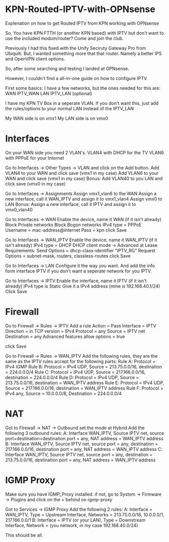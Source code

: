 # KPN-Routed-IPTV-with-OPNsense
Explenation on how to get Routed IPTV from KPN working with OPNsense

So, You have KPN FTTH (or another KPN based) with IPTV but don't want to use the included modum/router?
Come and join the club.

Previously I had this fixed with the Unify Seciruty Gateway Pro from Ubiquiti.
But, I wanted something more that that router. Namely a better IPS and OpenVPN client options.

So, after some searching and testing I landed at OPNsense.

However, I couldn't find a all-in-one guide on how to configure IPTV.

First some basics:
I have a few networks, but the ones needed for this are:
WAN
IPTV_WAN
LAN
IPTV_LAN (optional)

I have my KPN TV Box in a seperate VLAN. If you don't want this, just add the rules/options to your normal LAN instead of the IPTV_LAN

My WAN side is on vmx1
My LAN side is on vmx0

# Interfaces
On your WAN side you need 2 VLAN's.
VLAN4 with DHCP for the TV
VLAN6 with PPPoE for your Internet

Go to Interfaces -> Other Types -> VLAN and click on the Add button.
Add VLAN4 to your WAN and click save (vmx1 in my case)
Add VLAN6 to your WAN and click save (vmx1 in my case)
Bonus: Add VLAN40 to you LAN and click save (vmx0 in my case)

Go to Interfaces -> Assignments
Assign vmx1_vlan6 to the WAN
Assign a new interface, call it WAN_IPTV and assign it to vmx1_vlan4
Assign vmx0 to LAN
Bonus: Assign a new interface, call it IPTV and assign it to vmx0_vlan40

Go to Interfaces -> WAN
Enable the device, name it WAN (if it isn't already)
Block Private networks
Block Bogon networks
IPv4 type = PPPoE
Username = mac-address@internet
Pass = kpn
click Save

Go to Interfaces -> WAN_IPTV
Enable the device, name it WAN_IPTV (if it isn't already)
IPv4 type = DHCP
DHCP client mode -> Advanced
at Lease Requirements:
Send Options = dhcp-class-identifier "IPTV_RG"
Request Options = subnet-mask, routers, classless-routes
click Save

Go to Interfaces -> LAN
Configure it the way you want. And add the info form interface IPTV if you don't want a seperate network for you IPTV.

Go to Interfaces -> IPTV
Enable the interface, name it IPTV (if it isn't already)
IPv4 type is Static
Give it a IPv4 address (mine is 192.168.40.1/24)
Click Save

# Firewall
Go to Firewall -> Rules -> IPTV
Add a rule
Action = Pass
Interface = IPTV
Direction = in
TCP version = IPv4
Protocol = any
Source = IPTV net
Destination = any
Advanced features
allow options = true

click Save

Go to Firewall -> Rules -> WAN_IPTV
Add the following rules, they are the same as the IPTV rules accept for the following parts:
Rule A: Protocol = IPv4 IGMP
Rule B: Protocol = IPv4 UDP, Source = 213.75.0.0/16, destination = 224.0.0.0/4
Rule C: Protocol = IPv4 UDP, Source = 217.166.0.0/16, destination = 224.0.0.0/4
Rule D: Protocol = IPv4 UDP, Source = 213.75.0.0/16, destination = WAN_IPTV address
Rule E: Protocol = IPv4 UDP, Source = 217.166.0.0/16, destination = WAN_IPTV address
Rule F: Protocol = IPv4 any, Source = 10.0.0.0/8, Destination = 224.0.0.0/4

# NAT
Got to Firewall -> NAT -> Outbound
set the mode at Hybrid
Add the following 3 outbound rules:
A: Interface WAN_IPTV, Source IPTV net, source port+destination+destination port = any, NAT address = WAN_IPTV address
B: Interface WAN_IPTV, Source IPTV net, source port = any, destination = 217.166.0.0/16, destination port = any, NAT address = WAN_IPTV address
C: Interface WAN_IPTV, Source IPTV net, source port = any, destination = 213.75.0.0/16, destination port = any, NAT address = WAN_IPTV address

# IGMP Proxy
Make sure you have IGMP_Proxy installed.
if not, go to System -> Firmware -> Plugins and click on the + behind os-igmp-proxy

Got to Services -> IGMP Proxy
Add the following 2 rules:
A: Interface = WAN_IPTV, Type = Upstream Interface, Networks = 213.75.0.0/16, 10.0.0.0/1, 217.166.0.0/1
B: Interface = IPTV (or your LAN), Type = Downstream Interface, Network = (you network, in my case 192.168.40.0/24)

This should be all.
